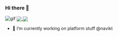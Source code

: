 ### Hi there 👋
<img src="https://media1.tenor.com/images/7f7f2882899755a705a2953b6fcfc263/tenor.gif?itemid=5662740" alt="gif" >

<a href="https://github-readme-stats.vercel.app/api?username=sonhal&show_icons=true&theme=merko">
  <img align="center" src="https://github-readme-stats.vercel.app/api?username=sonhal&show_icons=true&theme=merko" />
</a>
<a href="https://github-readme-stats.vercel.app/api/top-langs/?username=sonhal&hide=jupyter%20notebook&theme=merko&layout=compact">
  <img align="center" src="https://github-readme-stats.vercel.app/api/top-langs/?username=sonhal&hide=jupyter%20notebook&theme=merko&layout=compact" />
</a>

- 🔭 I’m currently working on platform stuff @navikt



<!--
**sonhal/sonhal** is a ✨ _special_ ✨ repository because its `README.md` (this file) appears on your GitHub profile.



Here are some ideas to get you started:

